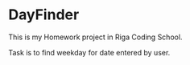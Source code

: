 # DayFinder

This is my Homework project in Riga Coding School.

Task is to find weekday for date entered by user.

